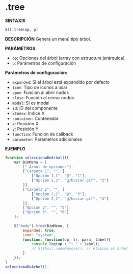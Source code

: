 # .tree

**SINTAXIS**
```javascript
S().tree(op, p)
```

**DESCRIPCIÓN**
Genera un menú tipo árbol.

**PARÁMETROS**
- `op`: Opciones del árbol (array con estructura jerárquica)
- `p`: Parámetros de configuración

**Parámetros de configuración:**
- `expanded`: Si el árbol está expandido por defecto
- `icon`: Tipo de iconos a usar
- `open`: Función al abrir nodos
- `close`: Función al cerrar nodos
- `modal`: Si es modal
- `id`: ID del componente
- `xIndex`: Índice X
- `container`: Contenedor
- `x`: Posición X
- `y`: Posición Y
- `function`: Función de callback
- `parameter`: Parámetros adicionales

**EJEMPLO**
```javascript
function seleccionaDeArbol(){
    var DimMenu = [
        ["-Árbol de opciones"],
        ["Carpeta 1", "", [
            ["Opción 1,1", "@", "1"],
            ["Opción 1,2", "g/buscar.gif", "2"]
        ]],
        ["Carpeta 2", "", [
            ["Opción 2,1", "@", "3"],
            ["Opción 2,2", "g/buscar.gif", "4"]
        ]],
        ["Opción 2", "", "5"],
        ["Opción 3", "", "6"]
    ];
    
    S("body").tree(DimMenu, {
        expanded: true,
        icon: "system",
        function: function(op, tr, para, label){
            console.log(op + ": " + label);
            // S(this).nodeRemove(); // elimina el árbol
        }
    });
}
seleccionaDeArbol();
```